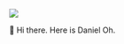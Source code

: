 <a href="ohdoyoel@gmail.com" target="_blank"><img src="https://img.shields.io/badge/EA4335?style=for-the-badge&logo=appveyor&logoColor=EA4335"/></a>

👋 Hi there. Here is Daniel Oh.



<!--
**ohdoyoel/ohdoyoel** is a ✨ _special_ ✨ repository because its `README.md` (this file) appears on your GitHub profile.

Here are some ideas to get you started:

- 🔭 I’m currently working on ...
- 🌱 I’m currently learning ...
- 👯 I’m looking to collaborate on ...
- 🤔 I’m looking for help with ...
- 💬 Ask me about ...
- 📫 How to reach me: ...
- 😄 Pronouns: ...
- ⚡ Fun fact: ...
-->
